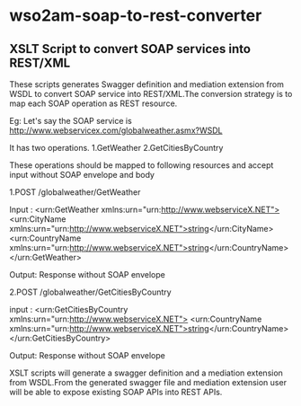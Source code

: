 # wso2am-soap-to-rest-converter
## XSLT Script to convert SOAP services into REST/XML 

These scripts generates Swagger definition and mediation extension from WSDL to convert SOAP service into REST/XML.The conversion strategy is to map each SOAP operation as REST resource.

Eg: Let's say the SOAP service is http://www.webservicex.com/globalweather.asmx?WSDL

It has two operations.
     1.GetWeather
     2.GetCitiesByCountry

These operations should be mapped to following resources and accept input without SOAP envelope and body

1.POST /globalweather/GetWeather 

Input :   <urn:GetWeather xmlns:urn="urn:http://www.webserviceX.NET">
                    <urn:CityName xmlns:urn="urn:http://www.webserviceX.NET">string</urn:CityName>
                    <urn:CountryName xmlns:urn="urn:http://www.webserviceX.NET">string</urn:CountryName>
             </urn:GetWeather>

Output: Response without SOAP envelope

2.POST /globalweather/GetCitiesByCountry

input :   <urn:GetCitiesByCountry xmlns:urn="urn:http://www.webserviceX.NET">
                <urn:CountryName xmlns:urn="urn:http://www.webserviceX.NET">string</urn:CountryName>
             </urn:GetCitiesByCountry>

Output: Response without SOAP envelope

XSLT scripts will generate a swagger definition and a mediation extension from WSDL.From the generated swagger file and mediation extension user will be able to expose existing SOAP APIs into REST APIs.
